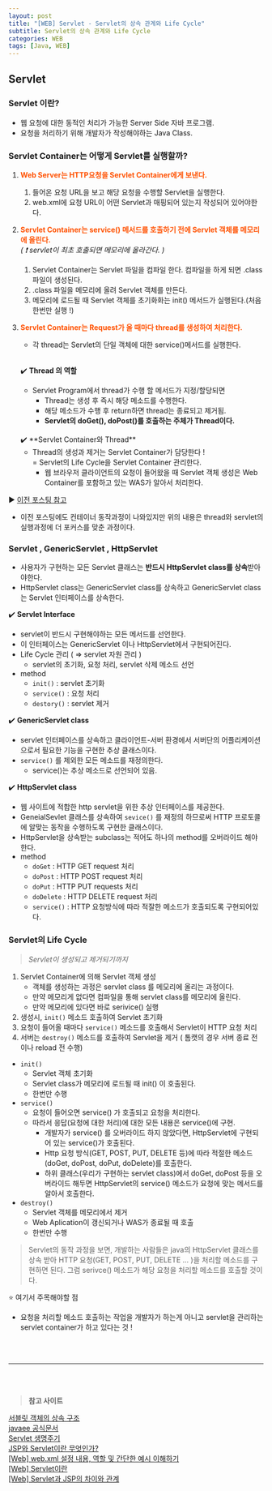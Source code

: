 ```yaml
---
layout: post
title: "[WEB] Servlet - Servlet의 상속 관계와 Life Cycle"
subtitle: Servlet의 상속 관계와 Life Cycle
categories: WEB
tags: [Java, WEB]
---
```



## Servlet

### Servlet 이란?

- 웹 요청에 대한 동적인 처리가 가능한 Server Side 자바 프로그램.
- 요청을 처리하기 위해 개발자가 작성해야하는 Java Class.

### Servlet Container는 어떻게 Servlet를 실행할까?
 
1. <span style="color:#ff5100; font-weight:bold;">Web Server는 HTTP요청을 Servlet Container에게 보낸다.</span>    
    1. 들어온 요청 URL을 보고 해당 요청을 수행할 Servlet을 실행한다.
    2. web.xml에 요청 URL이 어떤 Servlet과 매핑되어 있는지 작성되어 있어야한다.
2. <span style="color:#ff5100; font-weight:bold;">Servlet Container는 service() 메서드를 호출하기 전에 Servlet 객체를 메모리에 올린다.</span>    
*( ❗ servlet이 최초 호출되면 메모리에 올라간다. )*
    1. Servlet Container는 Servlet 파일을 컴파일 한다. 컴파일을 하게 되면 .class 파일이 생성된다.
    2. .class 파일을 메모리에 올려 Servlet 객체를 만든다.
    3. 메모리에 로드될 때 Servlet 객체를 초기화화는 init() 메서드가 실행된다.(처음 한번만 실행 !)
1. <span style="color:#ff5100; font-weight:bold;">Servlet Container는 Request가 올 때마다 thread를 생성하여 처리한다.</span>
    - 각 thread는 Servlet의 단일 객체에 대한 service()메서드를 실행한다.    
  
    <br/>
    
    ✔️ **Thread 의 역할**

    - Servlet Program에서 thread가 수행 할 메서드가 지정/할당되면
        - Thread는 생성 후 즉시 해당 메소드를 수행한다.
        - 해당 메소드가 수행 후 return하면 thread는 종료되고 제거됨.
        - **Servlet의 doGet(), doPost()를 호출하는 주체가 Thread이다.**
  
    <br/>
    ✔️ **Servlet Container와 Thread**
    
    - Thread의 생성과 제거는 Servlet Container가 담당한다 !    
        = Servlet의 Life Cycle을 Servlet Container 관리한다.       
        - 웹 브라우저 클라이언트의 요청이 들어왔을 때 Servlet 객체 생성은 Web Container를 포함하고 있는 WAS가 알아서 처리한다.

▶️ [이전 포스팅 참고](https://yeonui-0626.github.io/web/2022/03/25/web-webser-was.html)

- 이전 포스팅에도 컨테이너 동작과정이 나와있지만 위의 내용은 thread와 servlet의 실행과정에 더 포커스를 맞춘 과정이다.

### Servlet , GenericServlet , HttpServlet

- 사용자가 구현하는 모든 Servlet 클래스는 **반드시 HttpServlet class를 상속**받아야한다.
- HttpServlet class는 GenericServlet class를 상속하고 GenericServlet class는 Servlet 인터페이스를 상속한다.

✔️ **Servlet Interface**

- servlet이 반드시 구현해야하는 모든 메서드를 선언한다.
- 이 인터페이스는 GenericServlet 이나 HttpServlet에서 구현되어진다.
- Life Cycle 관리 ( ⇒ servlet 자원 관리 )
    - servlet의 초기화, 요청 처리, servlet 삭제 메소드 선언
- method
    - `init()` : servlet 초기화
    - `service()` : 요청 처리
    - `destory()` : servlet 제거
    

✔️ **GenericServlet class**

- servlet 인터페이스를 상속하고 클라이언트-서버 환경에서 서버단의 어플리케이션으로서 필요한 기능을 구현한 추상 클래스이다.
- `service()` 를 제외한 모든 메소드를 재정의한다.
    - service()는 추상 메소드로 선언되어 있음.

✔️ **HttpServlet class**

- 웹 사이트에 적합한 http servlet을 위한 추상 인터페이스를 제공한다.
- GeneialSevlet 클래스를 상속하여 `sevice()` 를 재정의 하므로써 HTTP 프로토콜에 알맞는 동작을 수행하도록 구현한 클래스이다.
- HttpServlet을 상속받는 subclass는 적어도 하나의 method를 오버라이드 해야한다.
- method
    - `doGet` : HTTP GET request 처리
    - `doPost` : HTTP POST request 처리
    - `doPut` : HTTP PUT requests 처리
    - `doDelete` : HTTP DELETE request 처리
    - `service()` : HTTP 요청방식에 따라 적잘한 메소드가 호출되도록 구현되어있다.
    

### Servlet의 Life Cycle

> *Servlet이 생성되고 제거되기까지*

1. Servlet Container에 의해 Servlet 객체 생성
    - 객체를 생성하는 과정은 servlet class 를 메모리에 올리는 과정이다.
    - 만약 메모리게 없다면 컴파일을 통해 servlet class를 메모리에 올린다.
    - 만약 메모리에 있다면 바로 serivice() 실행
2. 생성시, `init()` 메소드 호출하여 Servlet 초기화
3. 요청이 들어올 때마다 `service()` 메소드를 호출해서 Servlet이 HTTP 요청 처리
4. 서버는 `destroy()` 메소드를 호출하여 Servlet을 제거
( 톰캣의 경우 서버 종료 전이나 reload 전 수행)

- `init()`
    - Servlet 객체 초기화
    - Servlet class가 메모리에 로드될 때 init() 이 호출된다.
    - 한번만 수행
- `service()`
    - 요청이 들어오면 service() 가 호출되고 요청을 처리한다.
    - 따라서 응답(요청에 대한 처리)에 대한 모든 내용은 service()에 구현.
        - 개발자가 service() 를 오버라이드 하지 않았다면, HttpServlet에 구현되어 있는 service()가 호출된다.
        - Http 요청 방식(GET, POST, PUT, DELETE 등)에 따라 적절한 메소드(doGet, doPost, doPut, doDelete)를 호출한다.
        - 하위 클래스(우리가 구현하는 servlet class)에서 doGet, doPost 등을 오버라이드 해두면 HttpServlet의 service() 메소드가 요청에 맞는 메서드를 알아서 호출한다.
- `destroy()`
    - Servlet 객체를 메모리에서 제거
    - Web Aplication이 갱신되거나 WAS가 종료될 때 호출
    - 한번만 수행

> Servlet의 동작 과정을 보면, 개발하는 사람들은 java의 HttpServlet 클래스를 상속 받아 HTTP 요청(GET, POST, PUT, DELETE ... )을 처리할 메소드를 구현하면 된다.  그럼 serivce() 메소드가 해당 요청을 처리할 메소드를 호출할 것이다.
> 

⭐ 여기서 주목해야할 점

- 요청을 처리할 메소드 호출하는 작업을 개발자가 하는게 아니고  servlet을 관리하는 servlet container가 하고 있다는 것 !


<br/>
<br/>

---

<br/>
<br/>

> **참고 사이트**
> 

[서블릿 객체의 상속 구조](https://kgvovc.tistory.com/26)    
[javaee 공식문서](https://javaee.github.io/javaee-spec/javadocs/index.html?javax/servlet/package-summary.html)    
[Servlet 생명주기](https://victorydntmd.tistory.com/154)    
[JSP와 Servlet이란 무엇인가?](https://morningcoding.tistory.com/entry/JSP%EC%99%80-Servlet%EC%9D%B4%EB%9E%80-%EB%AC%B4%EC%97%87%EC%9D%B8%EA%B0%80)      
[[Web] web.xml 설정 내용, 역할 및 간단한 예시 이해하기](https://gmlwjd9405.github.io/2018/10/29/web-application-structure.html)    
[[Web] Servlet이란](https://gmlwjd9405.github.io/2018/10/28/servlet.html)    
[[Web] Servlet과 JSP의 차이와 관계](https://gmlwjd9405.github.io/2018/11/04/servlet-vs-jsp.html)    
